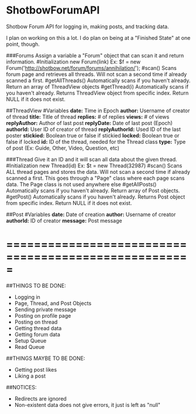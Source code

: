 ShotbowForumAPI
===============

Shotbow Forum API for logging in, making posts, and tracking data.

I plan on working on this a lot. I do plan on being at a "Finished State" at one point, though.

###Forums
Assign a variable a "Forum" object that can scan it and return information.
#Initialization 
new Forum(link)
Ex: $f = new Forum('http://shotbow.net/forum/forums/annihilation/');
#scan()
Scans forum page and retrieves all threads.
Will not scan a second time if already scanned a first.
#getAllThreads()
Automatically scans if you haven't already.
Return an array of ThreadView objects
#getThread(i)
Automatically scans if you haven't already.
Returns ThreadView object from specific index. Return NULL if it does not exist.

##ThreadView
#Variables
**date:** Time in Epoch
**author:** Username of creator of thread
**title:** Title of thread
**replies:** # of replies
**views:** # of views
**replyAuthor:** Author of last post
**replyDate:** Date of last post (Epoch)
**authorId:** User ID of creator of thread
**replyAuthorId:** Used ID of the last poster
**stickied:** Boolean true or false if stickied
**locked:** Boolean true or false if locked
**id:** ID of the thread, needed for the Thread class
**type:** Type of post (Ex: Guide, Other, Video, Question, etc)

###Thread
Give it an ID and it will scan all data about the given thread.
#Initialization 
new Thread(id)
Ex: $t = new Thread(32987)
#scan()
Scans ALL thread pages and stores the data.
Will not scan a second time if already scanned a first.
This goes through a "Page" class where each page scans data. The Page class is not used anywhere else
#getAllPosts()
Automatically scans if you haven't already.
Return array of Post objects.
#getPost()
Automatically scans if you haven't already.
Returns Post object from specific index. Return NULL if it does not exist.

##Post
#Variables
**date:** Date of creation
**author:** Username of creator
**authorId:** ID of creator
**message:** Post message

=====================================================
=====================================================


##THINGS TO BE DONE:
- Logging in
- Page, Thread, and Post Objects
- Sending private message
- Posting on profile page
- Posting on thread
- Getting thread data
- Getting forum data
- Setup Queue
- Read Queue

##THINGS MAYBE TO BE DONE:
- Getting post likes
- Liking a post

##NOTICES:
- Redirects are ignored
- Non-existent data does not give errors, it just is left as "null"